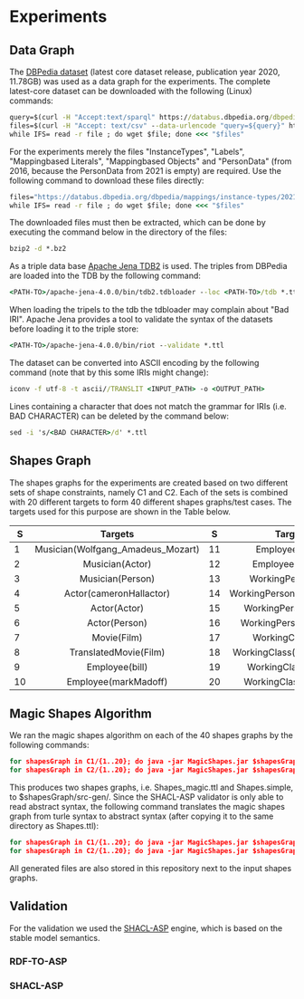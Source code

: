# Experiments

## Data Graph
The [DBPedia dataset](https://databus.dbpedia.org/dbpedia/collections/latest-core) (latest core dataset release, publication year 2020, 11.78GB) was used as a data graph for the experiments. The complete latest-core dataset can be downloaded with the following (Linux) commands:

```cmd
query=$(curl -H "Accept:text/sparql" https://databus.dbpedia.org/dbpedia/collections/latest-core)
files=$(curl -H "Accept: text/csv" --data-urlencode "query=${query}" https://databus.dbpedia.org/repo/sparql | tail -n+2 | sed 's/"//g')
while IFS= read -r file ; do wget $file; done <<< "$files"
```
For the experiments merely the files "InstanceTypes", "Labels", "Mappingbased Literals", "Mappingbased Objects" and "PersonData" (from 2016, because the PersonData from 2021 is empty) are required. Use the following command to download these files directly:
```cmd
files="https://databus.dbpedia.org/dbpedia/mappings/instance-types/2021.12.01/instance-types_lang=en_specific.ttl.bz2 https://databus.dbpedia.org/dbpedia/mappings/instance-types/2021.12.01/instance-types_lang=en_transitive.ttl.bz2 https://databus.dbpedia.org/dbpedia/generic/labels/2021.12.01/labels_lang=en.ttl.bz2 https://databus.dbpedia.org/dbpedia/mappings/mappingbased-literals/2021.12.01/mappingbased-literals_lang=en.ttl.bz2 https://databus.dbpedia.org/dbpedia/mappings/mappingbased-objects/2021.12.01/mappingbased-objects_lang=en.ttl.bz2 https://databus.dbpedia.org/dbpedia/generic/persondata/2016.10.01/persondata_lang=en.ttl.bz2"
while IFS= read -r file ; do wget $file; done <<< "$files"
```

The downloaded files must then be extracted, which can be done by executing the command below in the directory of the files: 

```cmd
bzip2 -d *.bz2
```
As a triple data base [Apache Jena TDB2](https://jena.apache.org/documentation/tdb2/tdb2_cmds.html) is used. The triples from DBPedia are loaded into the TDB by the following command: 
```cmd
<PATH-TO>/apache-jena-4.0.0/bin/tdb2.tdbloader --loc <PATH-TO>/tdb *.ttl
```
When loading the tripels to the tdb the tdbloader may complain about "Bad IRI". Apache Jena provides a tool to validate the syntax of the datasets before loading it to the triple store: 
```cmd
<PATH-TO>/apache-jena-4.0.0/bin/riot --validate *.ttl
```
The dataset can be converted into ASCII encoding by the following command (note that by this some IRIs might change):
```cmd
iconv -f utf-8 -t ascii//TRANSLIT <INPUT_PATH> -o <OUTPUT_PATH>
```
Lines containing a character that does not match the grammar for IRIs (i.e. BAD CHARACTER) can be deleted by the command below: 
```cmd
sed -i 's/<BAD CHARACTER>/d' *.ttl 
```
<!---As a SPARQL server we used [Apache Jena Fuseki](https://jena.apache.org/documentation/fuseki2/fuseki-webapp.html#fuseki-standalone-server). To start the server with the triple dataset loaded above execute the command below. 
```cmd
fuseki-server --loc=<PATH-TO>/tdb --update /DBPedia
```
-->

## Shapes Graph
The shapes graphs for the experiments are created based on two different sets of shape constraints, namely C1 and C2. Each of the sets is combined with 20 different targets to form 40 different shapes graphs/test cases. The targets used for this purpose are shown in the Table below.

|S | Targets                          | S |  Targets                |  
|- |:--------------------------------:|-  | :----------------------:|
|1 | Musician(Wolfgang_Amadeus_Mozart)|11 | Employee(Actor)         |
|2 | Musician(Actor)                  |12 | Employee(Person)        |
|3 | Musician(Person)                 |13 | WorkingPerson(bill)     |
|4 | Actor(cameronHallactor)          |14 | WorkingPerson(markMadoff)|
|5 | Actor(Actor)                     |15 | WorkingPerson(Actor)    |
|6 | Actor(Person)                    |16 | WorkingPerson(Person)   |
|7 | Movie(Film)                      |17 | WorkingClass(bill)      |
|8 | TranslatedMovie(Film)            |18 | WorkingClass(markMadoff)|
|9 | Employee(bill)                   |19 | WorkingClass(Actor)     |
|10| Employee(markMadoff)             |20 | WorkingClass(Person)    |

## Magic Shapes Algorithm
We ran the magic shapes algorithm on each of the 40 shapes graphs by the following commands: 
```cmd
for shapesGraph in C1/{1..20}; do java -jar MagicShapes.jar $shapesGraph/Shapes.ttl ; done
for shapesGraph in C2/{1..20}; do java -jar MagicShapes.jar $shapesGraph/Shapes.ttl ; done
```
This produces two shapes graphs, i.e. Shapes_magic.ttl and Shapes.simple, to $shapesGraph/src-gen/. Since the SHACL-ASP validator is only able to read abstract syntax, the following command translates the magic shapes graph from turle syntax to abstract syntax (after copying it to the same directory as Shapes.ttl):
```cmd
for shapesGraph in C1/{1..20}; do java -jar MagicShapes.jar $shapesGraph/Shapes_magic.ttl ; done
for shapesGraph in C2/{1..20}; do java -jar MagicShapes.jar $shapesGraph/Shapes_magic.ttl ; done
```
All generated files are also stored in this repository next to the input shapes graphs. 

## Validation
For the validation we used the [SHACL-ASP](https://github.com/medinaandresel/shacl-asp) engine, which is based on the stable model semantics.

### RDF-TO-ASP

### SHACL-ASP
